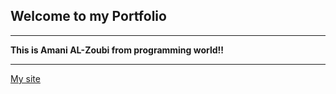 
## **Welcome to my Portfolio** 
*************
**This is Amani AL-Zoubi from programming world!!**
***********
[My site](https://63074d70c6369c00609cb035--gilded-fenglisu-b65445.netlify.app/)

